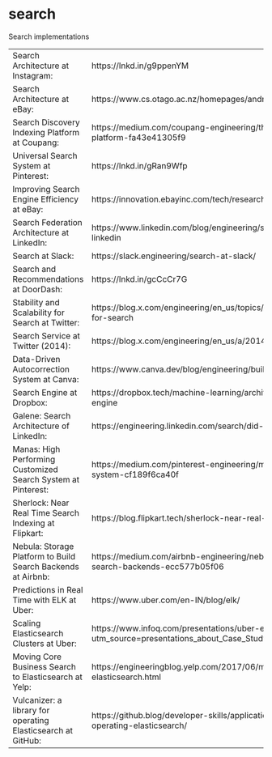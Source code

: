 # search
Search implementations
<html>
    <body>
    <table>
      <tr>
      <td> Search Architecture at Instagram:</td>
      <td>https://lnkd.in/g9ppenYM</td>
      </tr>
      <tr>
      <td>Search Architecture at eBay:</td>
      <td>https://www.cs.otago.ac.nz/homepages/andrew/papers/2017-8.pdf</td>
      </tr>
	  <tr>
      <td>Search Discovery Indexing Platform at Coupang:</td>
      <td>https://medium.com/coupang-engineering/the-evolution-of-search-discovery-indexing-platform-fa43e41305f9</td>
      </tr>
	  <tr>
      <td>Universal Search System at Pinterest:</td>
      <td>https://lnkd.in/gRan9Wfp</td>
      </tr>
	  <tr>
      <td>Improving Search Engine Efficiency at eBay:</td>
      <td>https://innovation.ebayinc.com/tech/research/making-e-commerce-search-faster/</td>
      </tr>
	  <tr>
      <td>Search Federation Architecture at LinkedIn:</td>
      <td>https://www.linkedin.com/blog/engineering/search/search-federation-architecture-at-linkedin</td>
      </tr>	 
	  <tr>
      <td>Search at Slack:</td>
      <td>https://slack.engineering/search-at-slack/</td>
      </tr>
	  <tr>
      <td>Search and Recommendations at DoorDash:</td>
      <td>https://lnkd.in/gcCcCr7G</td>
      </tr>		
	  <tr>
      <td>Stability and Scalability for Search at Twitter:</td>
      <td>https://blog.x.com/engineering/en_us/topics/infrastructure/2022/stability-and-scalability-for-search</td>
      </tr>	
	  <tr>
      <td>Search Service at Twitter (2014):</td>
      <td>https://blog.x.com/engineering/en_us/a/2014/building-a-complete-tweet-index</td>
      </tr>
	  <tr>
      <td>Data-Driven Autocorrection System at Canva:</td>
      <td>https://www.canva.dev/blog/engineering/building-a-data-driven-autocorrection-system/</td>
      </tr>		
	  <tr>
      <td>Search Engine at Dropbox:</td>
      <td>https://dropbox.tech/machine-learning/architecture-of-nautilus-the-new-dropbox-search-engine</td>
      </tr>	
	  <tr>
      <td>Galene: Search Architecture of LinkedIn:</td>
      <td>https://engineering.linkedin.com/search/did-you-mean-galene</td>
      </tr>		
	  <tr>
      <td>Manas: High Performing Customized Search System at Pinterest:</td>
      <td>https://medium.com/pinterest-engineering/manas-a-high-performing-customized-search-system-cf189f6ca40f</td>
      </tr>		
	  <tr>
      <td>Sherlock: Near Real Time Search Indexing at Flipkart:</td>
      <td>https://blog.flipkart.tech/sherlock-near-real-time-search-indexing-95519783859d</td>
      </tr>		
	  <tr>
      <td>Nebula: Storage Platform to Build Search Backends at Airbnb:</td>
      <td>https://medium.com/airbnb-engineering/nebula-as-a-storage-platform-to-build-airbnbs-search-backends-ecc577b05f06</td>
      </tr>		
	  <tr>
      <td>Predictions in Real Time with ELK at Uber:</td>
      <td>https://www.uber.com/en-IN/blog/elk/</td>
      </tr>	
	  <tr>
      <td>Scaling Elasticsearch Clusters at Uber:</td>
      <td>https://www.infoq.com/presentations/uber-elasticsearch-clusters/?utm_source=presentations_about_Case_Study&utm_medium=link&utm_campaign=Case_Study</td>
      </tr>		  
	  <tr>
      <td>Moving Core Business Search to Elasticsearch at Yelp:</td>
      <td>https://engineeringblog.yelp.com/2017/06/moving-yelps-core-business-search-to-elasticsearch.html</td>
      </tr>	
	  <tr>
      <td>Vulcanizer: a library for operating Elasticsearch at GitHub:</td>
      <td>https://github.blog/developer-skills/application-development/vulcanizer-a-library-for-operating-elasticsearch/</td>
      </tr>		  
    </table>
   </body>
</html>
